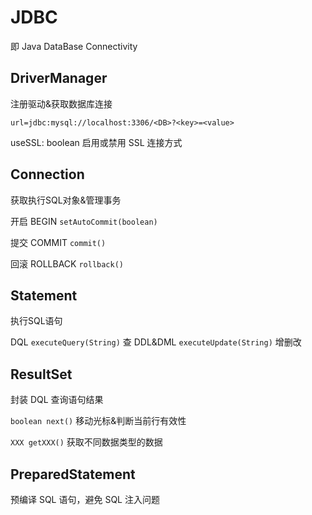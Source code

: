 # JDBC

即 Java DataBase Connectivity

## DriverManager

注册驱动&获取数据库连接

`url=jdbc:mysql://localhost:3306/<DB>?<key>=<value>`

useSSL: boolean 启用或禁用 SSL 连接方式

## Connection

获取执行SQL对象&管理事务

开启 BEGIN `setAutoCommit(boolean)`

提交 COMMIT `commit()`

回滚 ROLLBACK `rollback()`

## Statement

执行SQL语句

DQL `executeQuery(String)` 查
DDL&DML `executeUpdate(String)` 增删改

## ResultSet

封装 DQL 查询语句结果

`boolean next()` 移动光标&判断当前行有效性

`XXX getXXX()` 获取不同数据类型的数据

## PreparedStatement

预编译 SQL 语句，避免 SQL 注入问题
